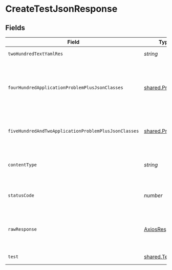 # CreateTestJsonResponse


## Fields

| Field                                                                                        | Type                                                                                         | Required                                                                                     | Description                                                                                  |
| -------------------------------------------------------------------------------------------- | -------------------------------------------------------------------------------------------- | -------------------------------------------------------------------------------------------- | -------------------------------------------------------------------------------------------- |
| `twoHundredTextYamlRes`                                                                      | *string*                                                                                     | :heavy_minus_sign:                                                                           | successful operation                                                                         |
| `fourHundredApplicationProblemPlusJsonClasses`                                               | [shared.Problem](../../models/shared/problem.md)[]                                           | :heavy_minus_sign:                                                                           | problem with test definition - probably some bad input occurs (invalid JSON body or similar) |
| `fiveHundredAndTwoApplicationProblemPlusJsonClasses`                                         | [shared.Problem](../../models/shared/problem.md)[]                                           | :heavy_minus_sign:                                                                           | problem with communicating with kubernetes cluster                                           |
| `contentType`                                                                                | *string*                                                                                     | :heavy_check_mark:                                                                           | HTTP response content type for this operation                                                |
| `statusCode`                                                                                 | *number*                                                                                     | :heavy_check_mark:                                                                           | HTTP response status code for this operation                                                 |
| `rawResponse`                                                                                | [AxiosResponse](https://axios-http.com/docs/res_schema)                                      | :heavy_minus_sign:                                                                           | Raw HTTP response; suitable for custom response parsing                                      |
| `test`                                                                                       | [shared.Test](../../models/shared/test.md)                                                   | :heavy_minus_sign:                                                                           | successful operation                                                                         |